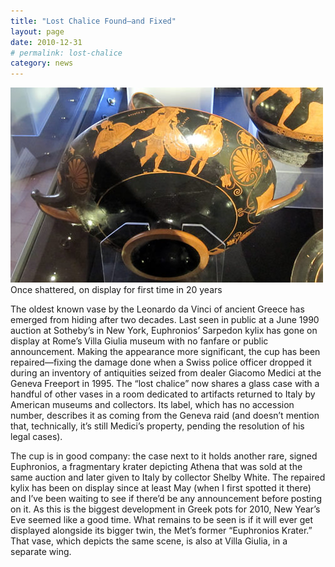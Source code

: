 ```yaml
---
title: "Lost Chalice Found—and Fixed"
layout: page
date: 2010-12-31
# permalink: lost-chalice
category: news
---
```

![Once shattered, on display for first time in 20 years](/assets/img/KylixVillaGiulia.jpg)
Once shattered, on display for first time in 20 years

The oldest known vase by the Leonardo da Vinci of ancient Greece has emerged from hiding after two decades. Last seen in public at a June 1990 auction at Sotheby’s in New York, Euphronios’ Sarpedon kylix has gone on display at Rome’s Villa Giulia museum with no fanfare or public announcement. Making the appearance more significant, the cup has been repaired—fixing the damage done when a Swiss police officer dropped it during an inventory of antiquities seized from dealer Giacomo Medici at the Geneva Freeport in 1995. The “lost chalice” now shares a glass case with a handful of other vases in a room dedicated to artifacts returned to Italy by American museums and collectors. Its label, which has no accession number, describes it as coming from the Geneva raid (and doesn’t mention that, technically, it’s still Medici’s property, pending the resolution of his legal cases).

The cup is in good company: the case next to it holds another rare, signed Euphronios, a fragmentary krater depicting Athena that was sold at the same auction and later given to Italy by collector Shelby White. The repaired kylix has been on display since at least May (when I first spotted it there) and I’ve been waiting to see if there’d be any announcement before posting on it. As this is the biggest development in Greek pots for 2010, New Year’s Eve seemed like a good time. What remains to be seen is if it will ever get displayed alongside its bigger twin, the Met’s former “Euphronios Krater.” That vase, which depicts the same scene, is also at Villa Giulia, in a separate wing.